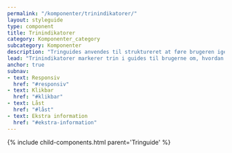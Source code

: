 ```yaml
---
permalink: "/komponenter/trinindikatorer/"
layout: styleguide
type: component
title: Trinindikatorer
category: Komponenter_category
subcategory: Komponenter
description: "Tringuides anvendes til struktureret at føre brugeren igennem en kendt sekvens af spørgsmål."
lead: "Trinindikatorer markerer trin i guides til brugerne om, hvordan de fx skal tilgå en løsning eller som fører dem igennem en kendt sekvens af spørgsmål."
anchor: true
subnav:
- text: Responsiv
  href: "#responsiv"
- text: Klikbar
  href: "#klikbar"
- text: Låst
  href: "#låst"
- text: Ekstra information
  href: "#ekstra-information"
---
```

{% include child-components.html parent='Tringuide' %}
